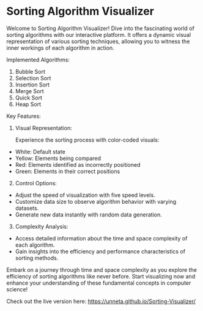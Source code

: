 # Sorting Algorithm Visualizer

Welcome to Sorting Algorithm Visualizer! Dive into the fascinating world of sorting algorithms with our interactive platform. It offers a dynamic visual representation of various sorting techniques, allowing you to witness the inner workings of each algorithm in action.

Implemented Algorithms:

1. Bubble Sort
2. Selection Sort
3. Insertion Sort
4. Merge Sort
5. Quick Sort
6. Heap Sort


Key Features:

1. Visual Representation:

      Experience the sorting process with color-coded visuals:
  * White: Default state
  * Yellow: Elements being compared
  * Red: Elements identified as incorrectly positioned
  * Green: Elements in their correct positions

2. Control Options:

  * Adjust the speed of visualization with five speed levels.
  * Customize data size to observe algorithm behavior with varying datasets.
  * Generate new data instantly with random data generation.

3. Complexity Analysis:

  * Access detailed information about the time and space complexity of each algorithm.
  * Gain insights into the efficiency and performance characteristics of sorting methods.

Embark on a journey through time and space complexity as you explore the efficiency of sorting algorithms like never before. Start visualizing now and enhance your understanding of these fundamental concepts in computer science!


Check out the live version here: https://unneta.github.io/Sorting-Visualizer/

